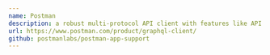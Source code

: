 ```yaml
---
name: Postman
description: a robust multi-protocol API client with features like API scripting, automation, collaborative workspaces, and comprehensive support for testing and developing GraphQL APIs.
url: https://www.postman.com/product/graphql-client/
github: postmanlabs/postman-app-support
---
```


